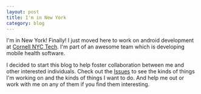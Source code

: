 ```yaml
---
layout: post
title: I'm in New York
category: blog
---
```


I'm in New York! Finally! I just moved here to work on android development at [Cornell NYC Tech](http://tech.cornell.edu). I'm part of an awesome team which is developing mobile health software.

I decided to start this blog to help foster collaboration between me and other interested individuals. Check out the [Issues](https://github.com/skyra/skyra/issues) to see the kinds of things I'm working on and the kinds of things I want to do. And help me out or work with me on any of them if you find them interesting.